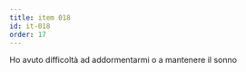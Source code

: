 ```yaml
---
title: item 018
id: it-018
order: 17
---
```

Ho avuto difficoltà ad addormentarmi o a mantenere il sonno
